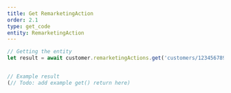 ```yaml
---
title: Get RemarketingAction
order: 2.1
type: get_code
entity: RemarketingAction
---
```


```javascript
// Getting the entity
let result = await customer.remarketingActions.get('customers/1234567890/remarketingActions/123123123')
```

```javascript

// Example result
(// Todo: add example get() return here)

```
